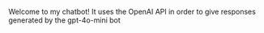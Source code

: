 Welcome to my chatbot!
It uses the OpenAI API in order to give responses generated by the gpt-4o-mini bot
